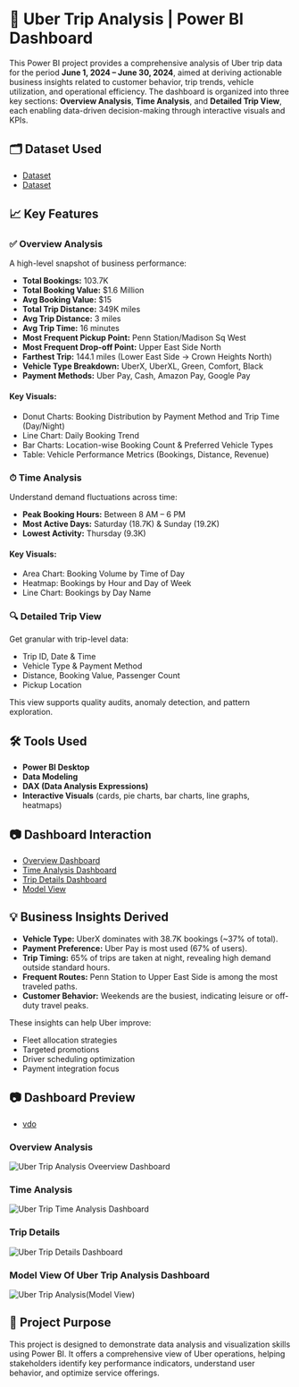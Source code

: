 # 🚖 Uber Trip Analysis | Power BI Dashboard
This Power BI project provides a comprehensive analysis of Uber trip data for the period **June 1, 2024 – June 30, 2024**, aimed at deriving actionable business insights related to customer behavior, trip trends, vehicle utilization, and operational efficiency.
The dashboard is organized into three key sections: **Overview Analysis**, **Time Analysis**, and **Detailed Trip View**, each enabling data-driven decision-making through interactive visuals and KPIs.

## 🗂 Dataset Used
- <a href="https://github.com/priti7540/Uber-Trip-Analysis-Dashboard/blob/main/Uber%20Trip%20Details.xlsx">Dataset</a>
- <a href="https://github.com/priti7540/Uber-Trip-Analysis-Dashboard/blob/main/Location%20Table.xlsx"> Dataset</a>

## 📈 Key Features

### ✅ Overview Analysis
A high-level snapshot of business performance:
- **Total Bookings:** 103.7K  
- **Total Booking Value:** $1.6 Million  
- **Avg Booking Value:** $15  
- **Total Trip Distance:** 349K miles  
- **Avg Trip Distance:** 3 miles  
- **Avg Trip Time:** 16 minutes  
- **Most Frequent Pickup Point:** Penn Station/Madison Sq West  
- **Most Frequent Drop-off Point:** Upper East Side North  
- **Farthest Trip:** 144.1 miles (Lower East Side → Crown Heights North)
- **Vehicle Type Breakdown:** UberX, UberXL, Green, Comfort, Black  
- **Payment Methods:** Uber Pay, Cash, Amazon Pay, Google Pay  

#### Key Visuals:
- Donut Charts: Booking Distribution by Payment Method and Trip Time (Day/Night)
- Line Chart: Daily Booking Trend
- Bar Charts: Location-wise Booking Count & Preferred Vehicle Types
- Table: Vehicle Performance Metrics (Bookings, Distance, Revenue)


### ⏱ Time Analysis
Understand demand fluctuations across time:
- **Peak Booking Hours:** Between 8 AM – 6 PM  
- **Most Active Days:** Saturday (18.7K) & Sunday (19.2K)  
- **Lowest Activity:** Thursday (9.3K)

#### Key Visuals:
- Area Chart: Booking Volume by Time of Day
- Heatmap: Bookings by Hour and Day of Week
- Line Chart: Bookings by Day Name

### 🔍 Detailed Trip View
Get granular with trip-level data:
- Trip ID, Date & Time
- Vehicle Type & Payment Method
- Distance, Booking Value, Passenger Count
- Pickup Location

This view supports quality audits, anomaly detection, and pattern exploration.

## 🛠 Tools Used
- **Power BI Desktop**
- **Data Modeling**
- **DAX (Data Analysis Expressions)**
- **Interactive Visuals** (cards, pie charts, bar charts, line graphs, heatmaps)

## 📷 Dashboard Interaction
- <a href="https://github.com/priti7540/Uber-Trip-Analysis-Dashboard/blob/main/Uber%20Trip%20Analysis%20Oveerview%20Dashboard.png">Overview Dashboard</a>
- <a href="https://github.com/priti7540/Uber-Trip-Analysis-Dashboard/blob/main/Uber%20Trip%20%20Time%20Analysis%20Dashboard.png">Time Analysis Dashboard</a>
- <a href="https://github.com/priti7540/Uber-Trip-Analysis-Dashboard/blob/main/Uber%20Trip%20Details%20Dashboard.png">Trip Details Dashboard</a>
- <a href="https://github.com/priti7540/Uber-Trip-Analysis-Dashboard/blob/main/Uber%20Trip%20Analysis(Model%20View).png">Model View</a>

## 💡 Business Insights Derived

- **Vehicle Type:** UberX dominates with 38.7K bookings (~37% of total).
- **Payment Preference:** Uber Pay is most used (67% of users).
- **Trip Timing:** 65% of trips are taken at night, revealing high demand outside standard hours.
- **Frequent Routes:** Penn Station to Upper East Side is among the most traveled paths.
- **Customer Behavior:** Weekends are the busiest, indicating leisure or off-duty travel peaks.

These insights can help Uber improve:
- Fleet allocation strategies
- Targeted promotions
- Driver scheduling optimization
- Payment integration focus


## 📷 Dashboard Preview
- <a href="C:\Users\satya\Desktop\Uber Trip Analysis Project.mp4">vdo</a>

### Overview Analysis
![Uber Trip Analysis Oveerview Dashboard](https://github.com/user-attachments/assets/c4c6dc7b-56b3-4c7f-8a04-4079286a78b7)

### Time Analysis
![Uber Trip  Time Analysis Dashboard](https://github.com/user-attachments/assets/d06d940a-7824-410d-903f-5e3f284bc78c)

### Trip Details
![Uber Trip Details Dashboard](https://github.com/user-attachments/assets/b3cd8df2-8589-49ca-84c8-a602961f6908)

### Model View Of Uber Trip Analysis Dashboard
![Uber Trip Analysis(Model View)](https://github.com/user-attachments/assets/75a1295c-44c0-4e50-b1cd-fe5e576ee4d0)

## 📁 Project Purpose
This project is designed to demonstrate data analysis and visualization skills using Power BI. It offers a comprehensive view of Uber operations, helping stakeholders identify key performance indicators, understand user behavior, and optimize service offerings.





